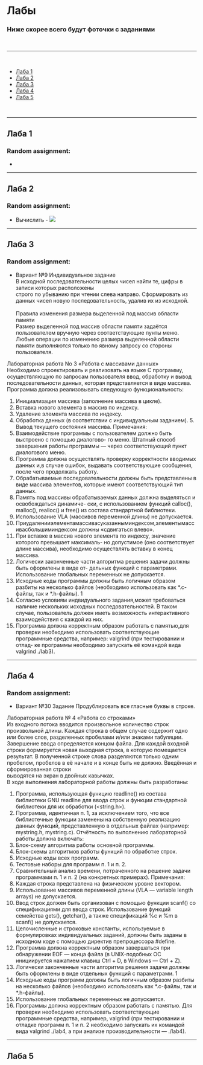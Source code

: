 # Лабы
### Ниже скорее всего будут фоточки с заданиями 


<br>  

---

<br>  

- [Лаба 1](#Лаба-1)
- [Лаба 2](#Лаба-2)
- [Лаба 3](#Лаба-3)
- [Лаба 4](#Лаба-4)
- [Лаба 5](#Лаба-5)

<br>  

---

## Лаба 1
### Random assignment:
- 
---
## Лаба 2
### Random assignment:
- Вычислить - <img src="https://latex.codecogs.com/gif.latex?sin^3(x)=3/4(8x^3/3!-80x^5/5!+728x^7/7!-...) = 3/4\Sigma(-1)^{n+1}((3^{2n}-1)/(2n - 1)!)x^{2n-1}" /> 
---
## Лаба 3
### Random assignment:
- Вариант №9
Индивидуальное задание <br>
В исходной последовательности целых чисел найти те, цифры в записи которых расположены <br>
строго по убыванию при чтении слева направо. Сформировать из данных чисел новую последовательность, удалив их из исходной. <br>  <br>
Правила изменения размера выделенной под массив области памяти <br>
Размер выделенной под массив области памяти задаётся пользователем вручную через соответствующие пунты меню.
Любые операции по изменению размера выделенной области памяти выполняются только по явному запросу со стороны пользователя.

Лабораторная работа No 3 «Работа с массивами данных» <br>
Необходимо спроектировать и реализовать на языке C программу, осуществляющую по запросам пользователя ввод, обработку и вывод последовательности данных, которая представляется в виде массива. <br>
Программа должна реализовывать следующую функциональность:
1. Инициализация массива (заполнение массива в цикле). 
2. Вставка нового элемента в массив по индексу.
3. Удаление элемента массива по индексу.
4. Обработка данных (в соответствии с индивидуальным заданием). 5. Вывод текущего состояния массива.
Примечания:
1. Взаимодействие программы с пользователем должно быть выстроено с помощью диалогово- го меню. Штатный способ завершения работы программы — через соответствующий пункт диалогового меню.
2. Программа должна осуществлять проверку корректности вводимых данных и,в случае ошибок, выдавать соответствующие сообщения, после чего продолжать работу.
3. Обрабатываемые последовательности должны быть представлены в виде массива элементов, которые имеют соответствующий тип данных.
4. Память под массивы обрабатываемых данных должна выделяться и освобождаться динамиче- ски, с использованием функций calloc(), malloc(), realloc() и free() из состава стандартной библиотеки.
5. Использование VLA (массивов переменной длины) не допускается.
6. Приудаленииэлементамассивасуказанныминдексом,элементымассивасбольшиминдексом должны «сдвигаться влево».
7. При вставке в массив нового элемента по индексу, значение которого превышает максималь- но допустимое (оно соответствует длине массива), необходимо осуществлять вставку в конец массива.
8. Логически законченные части алгоритма решения задачи должны быть оформлены в виде от- дельных функций с параметрами. Использование глобальных переменных не допускается.
9. Исходные коды программы должны быть логичным образом разбиты на несколько файлов (необходимо использовать как *.c-файлы, так и *.h-файлы).
1
10. Согласно условиям индвидуального задания,может требоваться наличие нескольких исходных последовательностей. В таком случае, пользователь должен иметь возможность интерактивного взаимодействия с каждой из них.
11. Программа должна корректным образом работать с памятью,для проверки необходимо использовать соответствующие программные средства, например: valgrind (при тестировании и отлад- ке программы необходимо запускать её командой вида valgrind ./lab3).
---
## Лаба 4
### Random assignment:
- Вариант №30 Задание Продублировать все гласные буквы в строке.

Лабораторная работа № 4 «Работа со строками» <br>
Из входного потока вводится произвольное количество строк произвольной длины. Каждая строка в общем случае содержит одно или более слов, разделенных пробелами и/или знаками табуляции.<br>
Завершение ввода определяется концом файла. Для каждой входной строки формируется новая выходная строка, в которую помещается результат. В полученной строке слова разделяются только одним пробелом, пробелов в её начале и в конце быть не должно. Введённая и сформированная строки <br>
выводятся на экран в двойных кавычках. <br>
В ходе выполнения лабораторной работы должны быть разработаны:
1. Программа, использующая функцию readline() из состава библиотеки GNU readline для
ввода строк и функции стандартной библиотеки для их обработки (<string.h>).
2. Программа, идентичная п. 1, за исключением того, что все библиотечные функции заменены
на собственную реализацию данных функций, представленную в отдельных файлах (например:
mystring.h, mystring.c).
Отчётность по выполнению лабораторной работы должна включать:
1. Блок-схему алгоритма работы основной программы.
2. Блок-схемы алгоритмов работы функций по обработке строк.
3. Исходные коды всех программ.
4. Тестовые наборы для программ п. 1 и п. 2.
5. Сравнительный анализ времени, потраченного на решение задачи программами п. 1 и п. 2 (на
конкретных примерах).
Примечания:
1. Каждая строка представлена на физическом уровне вектором.
2. Использование массивов переменной длины (VLA — variable length arrays) не допускается.
3. Ввод строк должен быть организован с помощью функции scanf() со спецификациями для
ввода строк. Использование функций семейства gets(), getchar(), а также спецификаций
%с и %m в scanf() не допускается.
4. Целочисленные и строковые константы, используемые в формулировках индивидуальных заданий, должны быть заданы в исходном коде с помощью директив препроцессора #define.
5. Программа должна корректным образом завершаться при обнаружении EOF — конца файла (в
UNIX-подобных ОС инициируется нажатием клавиш Ctrl + D, в Windows — Ctrl + Z).
6. Логически законченные части алгоритма решения задачи должны быть оформлены в виде отдельных функций с параметрами.
1
7. Исходные коды программ должны быть логичным образом разбиты на несколько файлов (необходимо использовать как *.c-файлы, так и *.h-файлы).
8. Использование глобальных переменных не допускается.
9. Программы должна корректным образом работать с памятью. Для проверки необходимо использовать соответствующие программные средства, например, valgrind (при тестировании
и отладке программ п. 1 и п. 2 необходимо запускать их командой вида valgrind ./lab4,
а при анализе производительности — ./lab4).
---
## Лаба 5